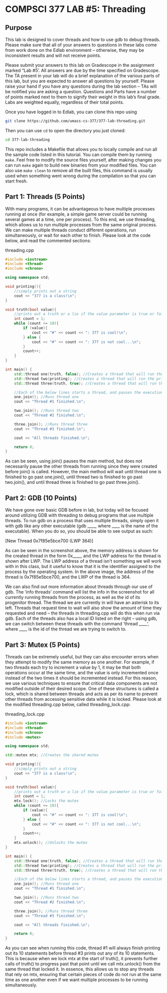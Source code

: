 # COMPSCI 377 LAB #5: Threading

## Purpose

This lab is designed to cover threads and how to use gdb to debug threads. Please make sure that all of your answers to questions in these labs come from work done on the Edlab environment – otherwise, they may be inconsistent results and will not receive points.

Please submit your answers to this lab on Gradescope in the assignment marked “Lab #5’. All answers are due by the time specified on Gradescope. The TA present in your lab will do a brief explanation of the various parts of this lab, but you are expected to answer all questions by yourself. Please raise your hand if you have any questions during the lab section – TAs will be notified you are asking a question. Questions and Parts have a number of points marked next to them to signify their weight in this lab’s final grade. Labs are weighted equally, regardless of their total points.

Once you have logged in to Edlab, you can clone this repo using

```bash
git clone https://github.com/umass-cs-377/377-lab-threading.git
```

Then you can use `cd` to open the directory you just cloned:

```bash
cd 377-lab-threading
```

This repo includes a Makefile that allows you to locally compile and run all the sample code listed in this tutorial. You can compile them by running `make`. Feel free to modify the source files yourself, after making changes you can run `make` again to build new binaries from your modified files. You can also use `make clean` to remove all the built files, this command is usually used when something went wrong during the compilation so that you can start fresh.

## Part 1: Threads (5 Points)

With many programs, it can be advantageous to have multiple processes running at once (for example, a simple game server could be running several games at a time, one per process). To this end, we use threading, which allows us to run multiple processes from the same original process. We can make multiple threads conduct different operations, run simultaneously, or wait for each other to finish. Please look at the code below, and read the commented sections:

threading.cpp
```c++
#include <iostream>
#include <thread> 
#include <chrono>

using namespace std;

void printing(){
	//simply prints out a string
	cout << "377 is a class!\n";
}

void truth(bool value){
	//prints out a truth or a lie if the value parameter is true or false, respectively
	int count = 1;
	while (count <= 10){
		if (value){
			cout << "#" << count << ": 377 is cool!\n";
		} else {
			cout << "#" << count << ": 377 is not cool...\n";
		}
		count++;
	}
}

int main() {
	std::thread one(truth, false); //Creates a thread that will run the truth() method with the parameter of 'false'
	std::thread two(printing); //Creates a thread that will run the printing() method
	std::thread three(truth, true); //Creates a thread that will run the truth() method with the parameter of 'true'

	//Each of the below lines starts a thread, and pauses the execution of the main function until each of them is finished.
	one.join(); //Runs thread one
	cout << "Thread #1 finished.\n";

	two.join(); //Runs thread two
	cout << "Thread #2 finished.\n";

	three.join(); //Runs thread three
	cout << "Thread #3 finished.\n";

	cout << "All threads finished.\n";

	return 0;
}
```

As can be seen, using join() pauses the main method, but does not necessarily pause the other threads from running since they were created before join() is called. However, the main method will wait until thread one is finished to go past one.join(), until thread two is finished to go past two.join(), and until thread three is finished to go past three.join().

## Part 2: GDB (10 Points)

We have gone over basic GDB before in lab, but today will be focused around utilizing GDB with threading to debug programs that use multiple threads. To run gdb on a process that uses multiple threads, simply open it with gdb like any other executable (gdb \_\_\_\_, where \_\_\_\_ is the name of the executable). When you do so, you should be able to see output as such:
 
 \[New Thread 0x7f85e5bce700 (LWP 364)]

As can be seen in the screenshot above, the memory address is shown for the created thread in the form 0x\_\_\_\_, and the LWP address for the thread is shown after LWP. The LWP address of a thread isn’t something we will work with in this class, but it useful to know that it is the identifier assigned to the process by the operating system. In the above image, the address of the thread is 0x7f85e5bce700, and the LWP of the thread is 364.

We can also find out more information about threads through our use of gdb. The ‘info threads’ command will list the info in the screenshot for all currently running threads from the process, as well as the id of its progenitor thread. The thread we are currently in will have an asterisk to its left. Threads that request time to wait will also show the amount of time they requested and need – the threads in threading.cpp will do this when run via gdb. Each of the threads also has a local ID listed on the right – using gdb, we can switch between these threads with the command ‘thread \_\_\_\_’, where \_\_\_\_ is the id of the thread we are trying to switch to.

## Part 3: Mutex (5 Points)

Threads can be extremely useful, but they can also encounter errors when they attempt to modify the same memory as one another. For example, if two threads each try to increment a value by 1, it may be that both operations occur at the same time, and the value is only incremented once instead of the two times it should be incremented instead. For this reason, we use various techniques to ensure that critical data components are not modified outside of their desired scope. One of these structures is called a lock, which is shared between threads and acts as per its name to prevent other threads from accessing sensitive data while it is locked. Please look at the modified threading.cpp below, called threading_lock.cpp:

threading_lock.cpp
```c++
#include <iostream>
#include <thread> 
#include <chrono>
#include <mutex>

using namespace std;

std::mutex mtx; //Creates the shared mutex

void printing(){
	//simply prints out a string
	cout << "377 is a class!\n";
}

void truth(bool value){
	//prints out a truth or a lie if the value parameter is true or false, respectively
	int count = 1;
	mtx.lock(); //Locks the mutex
	while (count <= 10){
		if (value){
			cout << "#" << count << ": 377 is cool!\n";
		} else {
			cout << "#" << count << ": 377 is not cool...\n";
		}
		count++;
	}
	mtx.unlock(); //Unlocks the mutex
}

int main() {
	std::thread one(truth, false); //Creates a thread that will run the truth() method with the parameter of 'false'
	std::thread two(printing); //Creates a thread that will run the printing() method
	std::thread three(truth, true); //Creates a thread that will run the truth() method with the parameter of 'true'

	//Each of the below lines starts a thread, and pauses the execution of the main function until each of them is finished.
	one.join(); //Runs thread one
	cout << "Thread #1 finished.\n";

	two.join(); //Runs thread two
	cout << "Thread #2 finished.\n";

	three.join(); //Runs thread three
	cout << "Thread #3 finished.\n";

	cout << "All threads finished.\n";

	return 0;
}
```

As you can see when running this code, thread #1 will always finish printing out its 10 statements before thread #3 prints out any of its 10 statements. This is because when we lock mtx at the start of truth(), it prevents further calls of truth() to progress past that point until we call mtx.unlock() from the same thread that locked it. In essence, this allows us to stop any threads that rely on mtx, ensuring that certain pieces of code do not run at the same time as one another even if we want multiple processes to be running simultaneously.

